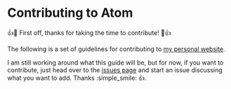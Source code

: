 # Contributing to Atom

:+1::tada: First off, thanks for taking the time to contribute! :tada::+1:

The following is a set of guidelines for contributing to 
[my personal website](https://sprimed.com).

I am still working around what this guide will be, but for now, if you want to 
contribute, just head over to the 
[issues page](https://github.com/osioke/sprimed.com/issues) and start an issue 
discussing what you want to add. Thanks :simple_smile: :+1:.